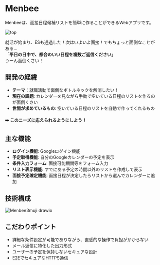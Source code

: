 # Menbee
Menbeeは、面接日程候補リストを簡単に作ることができるWebアプリです。

![top](https://github.com/user-attachments/assets/8de906e0-7f0f-42ca-b4bc-a804affbb87b)

就活が始まり、ESも通過した！次はいよいよ面接！でもちょっと面倒なことがある...  
「**平日の日中で、都合のいい日程を複数ご返信ください**」  
うーん面倒くさい！
## 開発の経緯
- **テーマ**：就職活動で面倒なボトルネックを解消したい！
- **現在の課題**: カレンダーを見ながら手動で空いている日程のリストを作るのが面倒くさい
- **世間が求めているもの**: 空いている日程のリストを自動で作ってくれるもの
#### ➡️ このニーズに応えられるようにしよう！
## 主な機能
- **ログイン機能**: Googleログイン機能
- **予定取得機能**: 自分のGoogleカレンダーの予定を表示
- **条件入力フォーム**: 面接可能期間等をフォーム入力
- **リスト表示機能**: すでにある予定の時間以外のリストを作成して表示
- **面接予定確定機能**: 面接日程が決定したらリストから選んでカレンダーに追加
## 技術構成
![Menbee3muji drawio](https://github.com/user-attachments/assets/4493fe41-3545-4fa0-aea2-6061f7adc2ee)
## こだわりポイント
- 詳細な条件設定が可能でありながら、直感的な操作で負担がかからない
- メール返信に特化した出力形式
- ユーザーの予定を保持しないセキュアな設計
- E2EでセキュアなHTTPS通信
